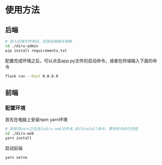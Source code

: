 # 使用方法

## 后端


```bash
# 进入后端文件夹后，安装后端相关依赖
cd ./diru-admin
pip install requirements.txt
```

配置完成环境之后，可以点击app.py文件的启动命令，或者在终端输入下面的命令
```bash
flask run --host 0.0.0.0
```


## 前端

### 配置环境

首先在电脑上安装npm yarn环境
```bash
# 安装完yarn之后进入diru-web文件夹,执行install命令，等待命令执行完成
cd ./diru-web
yarn install 
```

启动前端

```bash
yarn serve 
```